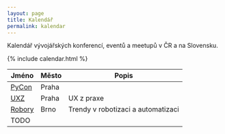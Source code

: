 ```yaml
---
layout: page
title: Kalendář
permalink: kalendar
---
```


Kalendář vývojářských konferencí, eventů a meetupů v ČR a na Slovensku.

{% include calendar.html %}

| Jméno         | Město         | Popis |
| ------------- | ------------- | ----- |
| [PyCon](https://cz.pycon.org)      | Praha |       |
| [UXZ](http://www.uxz.cz/)      | Praha      | UX z praxe |
| [Robory](https://www.konference-roboty.cz/) | Brno | Trendy v robotizaci a automatizaci |
| TODO | | |
